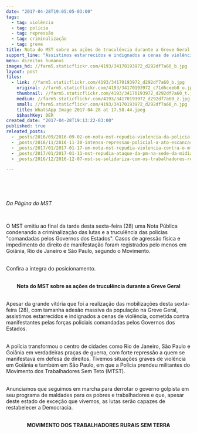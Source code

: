 ```yaml
---
date: "2017-04-28T19:05:05-03:00"
tags:
  - tag: violência
  - tag: polícia
  - tag: repressão
  - tag: criminalização
  - tag: greve
title: Nota do MST sobre as ações de truculência durante a Greve Geral
support_line: "Assistimos estarrecidos e indignados a cenas de violência, cometida contra manifestantes pelas forças policiais."
menu: direitos humanos
images_hd: //farm5.staticflickr.com/4193/34170193972_d292df7a60_b.jpg
layout: post
files:
  - link: //farm5.staticflickr.com/4193/34170193972_d292df7a60_b.jpg
    original: //farm5.staticflickr.com/4193/34170193972_c71d6ceeb8_o.jpg
    thumbnail: //farm5.staticflickr.com/4193/34170193972_d292df7a60_t.jpg
    medium: //farm5.staticflickr.com/4193/34170193972_d292df7a60_z.jpg
    small: //farm5.staticflickr.com/4193/34170193972_d292df7a60_n.jpg
    title: WhatsApp Image 2017-04-28 at 17.58.44.jpeg
    $$hashKey: 0ER
created_date: "2017-04-28T19:13:22-03:00"
published: true
releated_posts:
  - _posts/2016/09/2016-09-02-em-nota-mst-repudia-violencia-da-policia-militar-do-estado-de-sao-paulo.md
  - _posts/2016/11/2016-11-30-intensa-repressao-policial-a-ato-escancara-a-distancia-entre-o-congresso-e-populacao.md
  - _posts/2017/01/2017-01-17-em-nota-mst-repudia-violencia-contra-o-mtst.md
  - _posts/2017/01/2017-01-11-mst-repudia-ataque-da-pm-na-sede-da-midia-ninja.md
  - _posts/2016/12/2016-12-07-mst-se-solidariza-com-os-trabalhadores-reprimidos-pela-policia-no-rio-de-janeiro.md

---
```

<p>&nbsp;</p>

<p>&nbsp;</p>

<p><em>Da P&aacute;gina do MST</em></p>

<p>&nbsp;</p>

<p>O MST emitiu ao final da tarde desta sexta-feira (28) uma Nota P&uacute;blica condenando a criminaliza&ccedil;&atilde;o das lutas e a trucul&ecirc;ncia das policias &quot;comandadas pelos Governos dos Estados&quot;. Casos de agress&atilde;o f&iacute;sica e impedimento do direito de manifesta&ccedil;&atilde;o foram registrados pelo menos em Goi&acirc;nia, Rio de Janeiro e S&atilde;o Paulo, segundo o Movimento.</p>

<p><br />
Confira a &iacute;ntegra do posicionamento.</p>

<p style="text-align: center;"><br />
<strong>Nota do MST sobre as a&ccedil;&otilde;es de trucul&ecirc;ncia durante a Greve Geral</strong></p>

<p><br />
Apesar da grande vit&oacute;ria que foi a realiza&ccedil;&atilde;o das mobiliza&ccedil;&otilde;es desta sexta-feira (28), com tamanha ades&atilde;o massiva da popula&ccedil;&atilde;o na Greve Geral, assistimos estarrecidos e indignados a cenas de viol&ecirc;ncia, cometida contra manifestantes pelas for&ccedil;as policiais comandadas pelos Governos dos Estados.</p>

<p><br />
A pol&iacute;cia transformou o centro de cidades como Rio de Janeiro, S&atilde;o Paulo e Goi&acirc;nia em verdadeiras pra&ccedil;as de guerra, com forte repress&atilde;o a quem se manifestava em defesa de direitos. Tivemos situa&ccedil;&otilde;es graves de viol&ecirc;ncia em Goi&acirc;nia e tamb&eacute;m em S&atilde;o Paulo, em que a Pol&iacute;cia prendeu militantes do Movimento dos Trabalhadores Sem Teto (MTST).</p>

<p><br />
Anunciamos que seguimos em marcha para derrotar o governo golpista em seu programa de maldades para os pobres e trabalhadores e que, apesar deste estado de exce&ccedil;&atilde;o que vivemos, as lutas ser&atilde;o capazes de restabelecer a Democracia.</p>

<p style="text-align: center;"><br />
<strong>MOVIMENTO DOS TRABALHADORES RURAIS SEM TERRA</strong></p>
